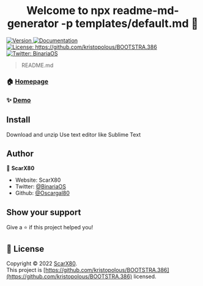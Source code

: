 <h1 align="center">Welcome to npx readme-md-generator -p templates/default.md 👋</h1>
<p>
  <a href="https://www.npmjs.com/package/npx readme-md-generator -p templates/default.md" target="_blank">
    <img alt="Version" src="https://img.shields.io/npm/v/npx readme-md-generator -p templates/default.md.svg">
  </a>
  <a href="https://github.com/Oscargal80/-BinariaOS-MS-DOS" target="_blank">
    <img alt="Documentation" src="https://img.shields.io/badge/documentation-yes-brightgreen.svg" />
  </a>
  <a href="https://github.com/kristopolous/BOOTSTRA.386" target="_blank">
    <img alt="License: https://github.com/kristopolous/BOOTSTRA.386" src="https://img.shields.io/badge/License-https://github.com/kristopolous/BOOTSTRA.386-yellow.svg" />
  </a>
  <a href="https://twitter.com/BinariaOS" target="_blank">
    <img alt="Twitter: BinariaOS" src="https://img.shields.io/twitter/follow/BinariaOS.svg?style=social" />
  </a>
</p>

> README.md

### 🏠 [Homepage](https://binariaos.com.py)

### ✨ [Demo](https://binariaos.com.py)

## Install
Download and unzip
Use text editor like Sublime Text

## Author

👤 **ScarX80**

* Website: ScarX80
* Twitter: [@BinariaOS](https://twitter.com/BinariaOS)
* Github: [@Oscargal80](https://github.com/Oscargal80)

## Show your support

Give a ⭐️ if this project helped you!

## 📝 License

Copyright © 2022 [ScarX80](https://github.com/Oscargal80).<br />
This project is [https://github.com/kristopolous/BOOTSTRA.386](https://github.com/kristopolous/BOOTSTRA.386) licensed.
